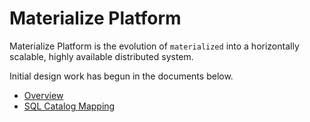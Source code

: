 # Materialize Platform

Materialize Platform is the evolution of `materialized` into a
horizontally scalable, highly available distributed system.

Initial design work has begun in the documents below.

* [Overview](overview.md)
* [SQL Catalog Mapping](sql-catalog.md)
